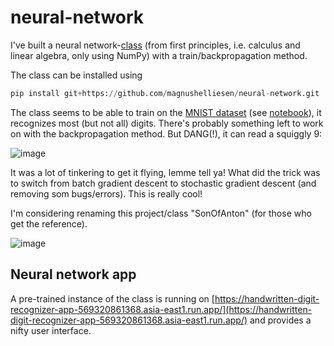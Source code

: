 # neural-network
I've built a neural network-[class](https://github.com/magnushelliesen/neural-network/blob/main/neural_network/neural_network.py) (from first principles, i.e. calculus and linear algebra, only using NumPy) with a train/backpropagation method.

The class can be installed using
```python
pip install git+https://github.com/magnushelliesen/neural-network.git
```

The class seems to be able to train on the [MNIST dataset](https://git-disl.github.io/GTDLBench/datasets/mnist_datasets/) (see [notebook](https://github.com/magnushelliesen/neural-network/blob/main/notebooks/demo-neural-network-mnist-test.ipynb)), it recognizes most (but not all) digits. There's probably something left to work on with the backpropagation method. But DANG(!), it can read a squiggly 9:

![image](https://github.com/magnushelliesen/neural-network/assets/104299371/11f036eb-f39b-4ffb-b413-398532a93f72)

It was a lot of tinkering to get it flying, lemme tell ya! What did the trick was to switch from batch gradient descent to stochastic gradient descent (and removing som bugs/errors). This is really cool!

I'm considering renaming this project/class "SonOfAnton" (for those who get the reference).

![image](https://github.com/magnushelliesen/neural-network/assets/104299371/3aa8d57c-5754-4687-9aef-9b5b6b603ab7)

## Neural network app
A pre-trained instance of the class is running on [https://handwritten-digit-recognizer-app-569320861368.asia-east1.run.app/](https://handwritten-digit-recognizer-app-569320861368.asia-east1.run.app/) and provides a nifty user interface.
